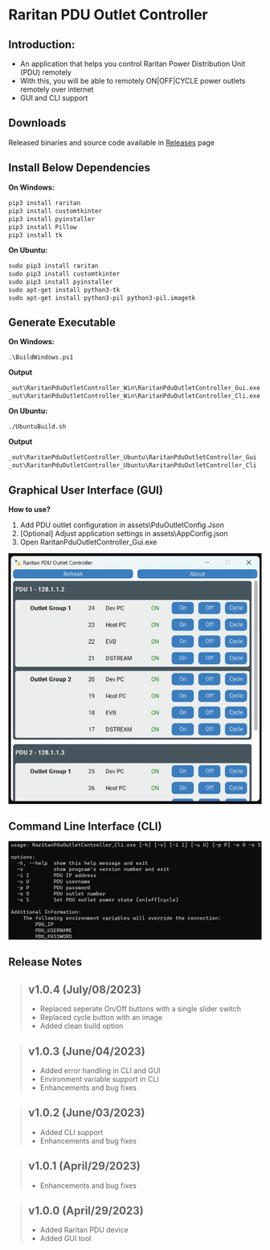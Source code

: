 # Raritan PDU Outlet Controller
## Introduction:
* An application that helps you control Raritan Power Distribution Unit (PDU) remotely
* With this, you will be able to remotely ON|OFF|CYCLE power outlets remotely over internet
* GUI and CLI support

## Downloads
Released binaries and source code available in [Releases](https://github.com/manojkumarpaladugu/RaritanPduOutletController/releases) page

## Install Below Dependencies
**On Windows:**
~~~
pip3 install raritan
pip3 install customtkinter
pip3 install pyinstaller
pip3 install Pillow
pip3 install tk
~~~

**On Ubuntu:**
~~~
sudo pip3 install raritan
sudo pip3 install customtkinter
sudo pip3 install pyinstaller
sudo apt-get install python3-tk
sudo apt-get install python3-pil python3-pil.imagetk
~~~

## Generate Executable
**On Windows:**
~~~
.\BuildWindows.ps1
~~~
**Output**
~~~
_out\RaritanPduOutletController_Win\RaritanPduOutletController_Gui.exe
_out\RaritanPduOutletController_Win\RaritanPduOutletController_Cli.exe
~~~
**On Ubuntu:**
~~~
./UbuntuBuild.sh
~~~
**Output**
~~~
_out\RaritanPduOutletController_Ubuntu\RaritanPduOutletController_Gui
_out\RaritanPduOutletController_Ubuntu\RaritanPduOutletController_Cli
~~~

## Graphical User Interface (GUI)
**How to use?**  
1. Add PDU outlet configuration in assets\PduOutletConfig.Json
2. [Optional] Adjust application settings in assets\AppConfig.json
3. Open RaritanPduOutletController_Gui.exe
<img src="https://github.com/manojkumarpaladugu/RaritanPduOutletController/blob/main/assets/RaritanPduOutletController_Gui.jpg" width="600"/>

## Command Line Interface (CLI)
<img src="https://github.com/manojkumarpaladugu/RaritanPduOutletController/blob/main/assets/RaritanPduOutletController_Cli.jpg" width="600"/>

## Release Notes
> ## v1.0.4 (July/08/2023)
> 
> - Replaced seperate On/Off buttons with a single slider switch
> - Replaced cycle button with an image
> - Added clean build option

> ## v1.0.3 (June/04/2023)
> 
> - Added error handling in CLI and GUI
> - Environment variable support in CLI
> - Enhancements and bug fixes

> ## v1.0.2 (June/03/2023)
> 
> - Added CLI support
> - Enhancements and bug fixes

> ## v1.0.1 (April/29/2023)
> 
> - Enhancements and bug fixes

> ## v1.0.0 (April/29/2023)
> - Added Raritan PDU device
> - Added GUI tool
